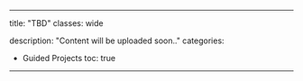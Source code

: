  
---
title: "TBD"
classes: wide

description: "Content will be uploaded soon.."
categories:
  - Guided Projects
toc: true
---
